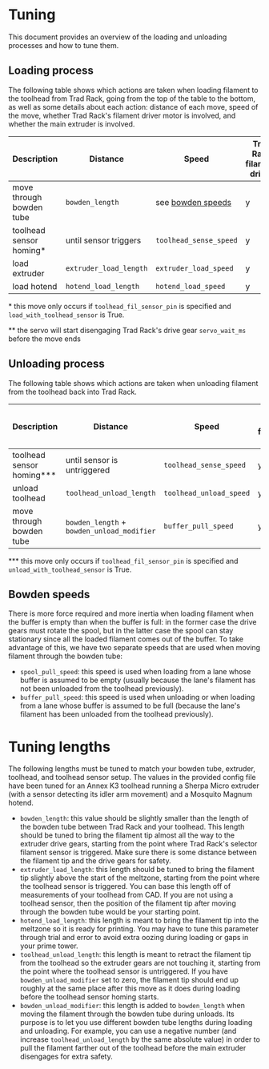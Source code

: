 # Tuning

This document provides an overview of the loading and unloading
processes and how to tune them.

## Loading process

The following table shows which actions are taken when loading
filament to the toolhead from Trad Rack, going from the top of the
table to the bottom, as well as some details about each action:
distance of each move, speed of the move, whether Trad Rack's filament
driver motor is involved, and whether the main extruder is involved.

| Description               | Distance              | Speed                                 | Trad Rack filament driver | Main extruder |
| ---                       | ---                   | ---                                   | ---                       | ---           |
| move through bowden tube  | `bowden_length`       | see [bowden speeds](#bowden-speeds)   | y                         | n             |
| toolhead sensor homing*   | until sensor triggers | `toolhead_sense_speed`                | y                         | y             |
| load extruder             | `extruder_load_length`| `extruder_load_speed`                 | y                         | y             |
| load hotend               | `hotend_load_length`  | `hotend_load_speed`                   | y                         | y**           |

\* this move only occurs if `toolhead_fil_sensor_pin` is specified
and `load_with_toolhead_sensor` is True.

\** the servo will start disengaging Trad Rack's drive gear 
`servo_wait_ms` before the move ends

## Unloading process

The following table shows which actions are taken when unloading
filament from the toolhead back into Trad Rack.

| Description               | Distance                                  | Speed                                 | Trad Rack filament driver | Main extruder |
| ---                       | ---                                       | ---                                   | ---                       | ---           |
| toolhead sensor homing*** | until sensor is untriggered               | `toolhead_sense_speed`                | y                         | y             |
| unload toolhead           | `toolhead_unload_length`                  | `toolhead_unload_speed`               | y                         | y             |
| move through bowden tube  | `bowden_length` + `bowden_unload_modifier`| `buffer_pull_speed`                   | y                         | n             |

\*** this move only occurs if `toolhead_fil_sensor_pin` is specified
and `unload_with_toolhead_sensor` is True.

## Bowden speeds

There is more force required and more inertia when loading filament
when the buffer is empty than when the buffer is full: in the former
case the drive gears must rotate the spool, but in the latter case the
spool can stay stationary since all the loaded filament comes out of
the buffer. To take advantage of this, we have two separate speeds
that are used when moving filament through the bowden tube:

- `spool_pull_speed`: this speed is used when loading from a lane
  whose buffer is assumed to be empty (usually because the lane's
  filament has not been unloaded from the toolhead previously).
- `buffer_pull_speed`: this speed is used when unloading or when
  loading from a lane whose buffer is assumed to be full (because
  the lane's filament has been unloaded from the toolhead previously).

# Tuning lengths

The following lengths must be tuned to match your bowden tube,
extruder, toolhead, and toolhead sensor setup. The values in the
provided config file have been tuned for an Annex K3 toolhead running
a Sherpa Micro extruder (with a sensor detecting its idler arm
movement) and a Mosquito Magnum hotend.

- `bowden_length`: this value should be slightly smaller than the
  length of the bowden tube between Trad Rack and your toolhead.
  This length should be tuned to bring the filament tip almost all
  the way to the extruder drive gears, starting from the point where
  Trad Rack's selector filament sensor is triggered. Make sure there
  is some distance between the filament tip and the drive gears for
  safety.
- `extruder_load_length`: this length should be tuned to bring the
  filament tip slightly above the start of the meltzone, starting from
  the point where the toolhead sensor is triggered. You can base this
  length off of measurements of your toolhead from CAD. If you are not
  using a toolhead sensor, then the position of the filament tip after
  moving through the bowden tube would be your starting point.
- `hotend_load_length`: this length is meant to bring the filament tip
  into the meltzone so it is ready for printing. You may have to tune
  this parameter through trial and error to avoid extra oozing during
  loading or gaps in your prime tower.
- `toolhead_unload_length`: this length is meant to retract the
  filament tip from the toolhead so the extruder gears are not
  touching it, starting from the point where the toolhead sensor is
  untriggered. If you have `bowden_unload_modifier` set to zero, the
  filament tip should end up roughly at the same place after this move
  as it does during loading before the toolhead sensor homing starts.
- `bowden_unload_modifier`: this length is added to `bowden_length`
  when moving the filament through the bowden tube during unloads.
  Its purpose is to let you use different bowden tube lengths during
  loading and unloading. For example, you can use a negative number
  (and increase `toolhead_unload_length` by the same absolute value)
  in order to pull the filament farther out of the toolhead before the
  main extruder disengages for extra safety.
